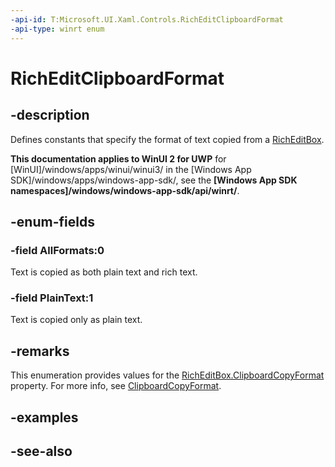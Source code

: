 ```yaml
---
-api-id: T:Microsoft.UI.Xaml.Controls.RichEditClipboardFormat
-api-type: winrt enum
---
```


<!-- Enumeration syntax
public enum Windows.UI.Xaml.Controls.RichEditClipboardFormat : int
-->

# RichEditClipboardFormat

## -description
Defines constants that specify the format of text copied from a [RichEditBox](richeditbox.md).

**This documentation applies to WinUI 2 for UWP** for [WinUI]/windows/apps/winui/winui3/ in the [Windows App SDK]/windows/apps/windows-app-sdk/, see the **[Windows App SDK namespaces]/windows/windows-app-sdk/api/winrt/**.

## -enum-fields
### -field AllFormats:0
Text is copied as both plain text and rich text.

### -field PlainText:1
Text is copied only as plain text.


## -remarks
This enumeration provides values for the [RichEditBox.ClipboardCopyFormat](richeditbox_clipboardcopyformat.md) property. For more info, see [ClipboardCopyFormat](richeditbox_clipboardcopyformat.md).

## -examples

## -see-also
